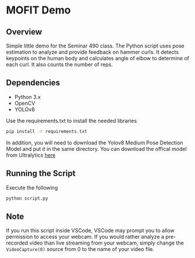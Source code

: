 # MOFIT Demo

## Overview

Simple little demo for the Seminar 490 class. The Python script uses pose estimation to analyze and provide feedback on hammer curls. It detects keypoints on the human body and calculates angle of elbow to determine of each curl. It also counts the number of reps.

## Dependencies

- Python 3.x
- OpenCV
- YOLOv8

Use the requirements.txt to install the needed libraries

```bash
pip install -r requirements.txt
```

In addition, you will need to download the Yolov8 Medium Pose Detection Model and put it in the same directory. You can download the offical model from Ultralytics [here]("https://github.com/ultralytics/assets/releases/download/v8.1.0/yolov8m-pose.pt")

## Running the Script

Execute the following

```python
python script.py
```

## Note

If you run this script inside VSCode, VSCode may prompt you to allow permission to access your webcam. If you would rather analyze a pre-recorded video than live streaming from your webcam, simply change the `VideoCapture(0)` source from 0 to the name of your video file.
